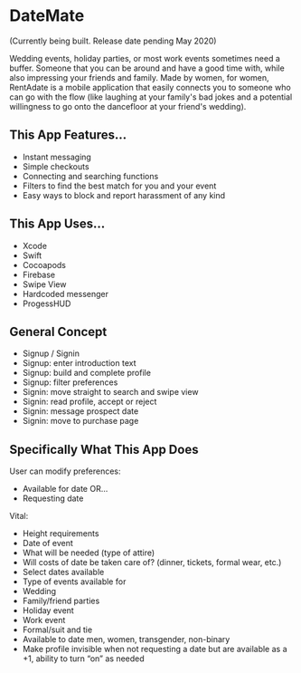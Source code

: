 # DateMate

(Currently being built. Release date pending May 2020)

Wedding events, holiday parties, or most work events sometimes need a buffer. Someone that you can be around and have a good time with, while also impressing your friends and family. Made by women, for women, RentAdate is a mobile application that easily connects you to someone who can go with the flow (like laughing at your family's bad jokes and a potential willingness to go onto the dancefloor at your friend's wedding). 

## This App Features...

- Instant messaging
- Simple checkouts
- Connecting and searching functions
- Filters to find the best match for you and your event
- Easy ways to block and report harassment of any kind

## This App Uses...

- Xcode
- Swift
- Cocoapods
- Firebase
- Swipe View
- Hardcoded messenger
- ProgessHUD

## General Concept

- Signup / Signin
- Signup: enter introduction text
- Signup: build and complete profile
- Signup: filter preferences
- Signin: move straight to search and swipe view
- Signin: read profile, accept or reject
- Signin: message prospect date
- Signin: move to purchase page

## Specifically What This App Does

User can modify preferences:

- Available for date
OR...
- Requesting date

Vital:

- Height requirements
- Date of event
- What will be needed (type of attire)
- Will costs of date be taken care of? (dinner, tickets, formal wear, etc.)
- Select dates available
- Type of events available for
- Wedding
- Family/friend parties
- Holiday event
- Work event
- Formal/suit and tie
- Available to date men, women, transgender, non-binary
- Make profile invisible when not requesting a date but are available as a +1, ability to turn “on” as needed

